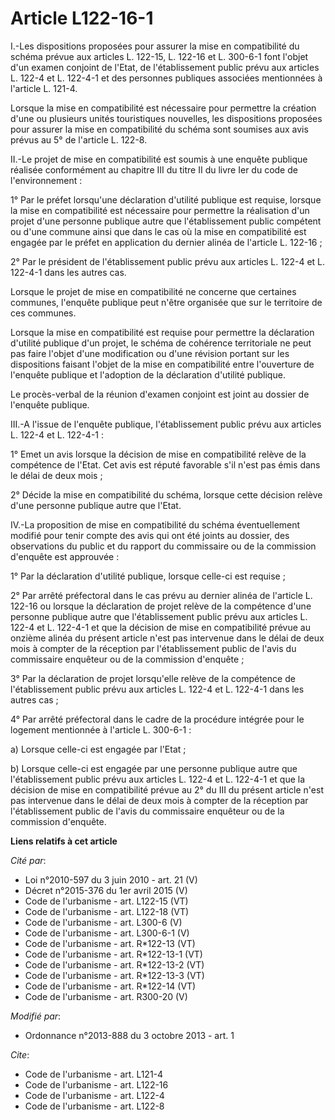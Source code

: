 # Article L122-16-1

I.-Les dispositions proposées pour assurer la mise en compatibilité du schéma prévue aux articles L. 122-15, L. 122-16 et L.
300-6-1 font l'objet d'un examen conjoint de l'Etat, de l'établissement public prévu aux articles L. 122-4 et L. 122-4-1 et
des personnes publiques associées mentionnées à l'article L. 121-4. 

Lorsque la mise en compatibilité est nécessaire pour permettre la création d'une ou plusieurs unités touristiques nouvelles,
les dispositions proposées pour assurer la mise en compatibilité du schéma sont soumises aux avis prévus au 5° de l'article
L. 122-8. 

II.-Le projet de mise en compatibilité est soumis à une enquête publique réalisée conformément au chapitre III du titre II du
livre Ier du code de l'environnement : 

1° Par le préfet lorsqu'une déclaration d'utilité publique est requise, lorsque la mise en compatibilité est nécessaire pour
permettre la réalisation d'un projet d'une personne publique autre que l'établissement public compétent ou d'une commune
ainsi que dans le cas où la mise en compatibilité est engagée par le préfet en application du dernier alinéa de l'article L.
122-16 ; 

2° Par le président de l'établissement public prévu aux articles L. 122-4 et L. 122-4-1 dans les autres cas. 

Lorsque le projet de mise en compatibilité ne concerne que certaines communes, l'enquête publique peut n'être organisée que
sur le territoire de ces communes. 

Lorsque la mise en compatibilité est requise pour permettre la déclaration d'utilité publique d'un projet, le schéma de
cohérence territoriale ne peut pas faire l'objet d'une modification ou d'une révision portant sur les dispositions faisant
l'objet de la mise en compatibilité entre l'ouverture de l'enquête publique et l'adoption de la déclaration d'utilité
publique. 

Le procès-verbal de la réunion d'examen conjoint est joint au dossier de l'enquête publique. 

III.-A l'issue de l'enquête publique, l'établissement public prévu aux articles L. 122-4 et L. 122-4-1 : 

1° Emet un avis lorsque la décision de mise en compatibilité relève de la compétence de l'Etat. Cet avis est réputé favorable
s'il n'est pas émis dans le délai de deux mois ; 

2° Décide la mise en compatibilité du schéma, lorsque cette décision relève d'une personne publique autre que l'Etat. 

IV.-La proposition de mise en compatibilité du schéma éventuellement modifié pour tenir compte des avis qui ont été joints au
dossier, des observations du public et du rapport du commissaire ou de la commission d'enquête est approuvée : 

1° Par la déclaration d'utilité publique, lorsque celle-ci est requise ; 

2° Par arrêté préfectoral dans le cas prévu au dernier alinéa de l'article L. 122-16 ou lorsque la déclaration de projet
relève de la compétence d'une personne publique autre que l'établissement public prévu aux articles L. 122-4 et L. 122-4-1 et
que la décision de mise en compatibilité prévue au onzième alinéa du présent article n'est pas intervenue dans le délai de
deux mois à compter de la réception par l'établissement public de l'avis du commissaire enquêteur ou de la commission
d'enquête ; 

3° Par la déclaration de projet lorsqu'elle relève de la compétence de l'établissement public prévu aux articles L. 122-4 et
L. 122-4-1 dans les autres cas ; 

4° Par arrêté préfectoral dans le cadre de la procédure intégrée pour le logement mentionnée à l'article L. 300-6-1 : 

a) Lorsque celle-ci est engagée par l'Etat ; 

b) Lorsque celle-ci est engagée par une personne publique autre que l'établissement public prévu aux articles L. 122-4 et L.
122-4-1 et que la décision de mise en compatibilité prévue au 2° du III du présent article n'est pas intervenue dans le délai
de deux mois à compter de la réception par l'établissement public de l'avis du commissaire enquêteur ou de la commission
d'enquête.

**Liens relatifs à cet article**

_Cité par_:

  - Loi n°2010-597 du 3 juin 2010 - art. 21 (V)
  - Décret n°2015-376 du 1er avril 2015 (V)
  - Code de l'urbanisme - art. L122-15 (VT)
  - Code de l'urbanisme - art. L122-18 (VT)
  - Code de l'urbanisme - art. L300-6 (V)
  - Code de l'urbanisme - art. L300-6-1 (V)
  - Code de l'urbanisme - art. R*122-13 (VT)
  - Code de l'urbanisme - art. R*122-13-1 (VT)
  - Code de l'urbanisme - art. R*122-13-2 (VT)
  - Code de l'urbanisme - art. R*122-13-3 (VT)
  - Code de l'urbanisme - art. R*122-14 (VT)
  - Code de l'urbanisme - art. R300-20 (V)

_Modifié par_:

  - Ordonnance n°2013-888 du 3 octobre 2013 - art. 1

_Cite_:

  - Code de l'urbanisme - art. L121-4
  - Code de l'urbanisme - art. L122-16
  - Code de l'urbanisme - art. L122-4
  - Code de l'urbanisme - art. L122-8
